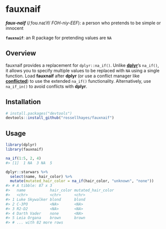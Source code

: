 
<!-- README.md is generated from README.Rmd. Please edit that file -->

# fauxnaif

***faux-naïf*** (/ˌfoʊ.naɪˈif/ *FOH-niy-EEF*): a person who pretends to
be simple or innocent

**`fauxnaif`**: an R package for pretending values are `NA`

## Overview

fauxnaif provides a replacement for `dplyr::na_if()`. Unlike
[**dplyr**](https://github.com/tidyverse/dplyr)’s `na_if()`, it allows
you to specify multiple values to be replaced with `NA` using a single
function. Load **fauxnaif** after **dplyr** (or use a conflict manager
like [**conflicted**](https://github.com/r-lib/conflicted)) to use the
extended `na_if()` functionality. Alternatively, use `na_if_in()` to
avoid conflicts with **dplyr**.

## Installation

``` r
# install.packages("devtools")
devtools::install_github("rossellhayes/fauxnaif")
```

## Usage

``` r
library(dplyr)
library(fauxnaif)

na_if(1:5, 2, 4)
#> [1]  1 NA  3 NA  5

dplyr::starwars %>%
  select(name, hair_color) %>%
  mutate(mutated_hair_color = na_if(hair_color, "unknown", "none"))
#> # A tibble: 87 x 3
#>   name           hair_color mutated_hair_color
#>   <chr>          <chr>      <chr>             
#> 1 Luke Skywalker blond      blond             
#> 2 C-3PO          <NA>       <NA>              
#> 3 R2-D2          <NA>       <NA>              
#> 4 Darth Vader    none       <NA>              
#> 5 Leia Organa    brown      brown             
#> # ... with 82 more rows
```
